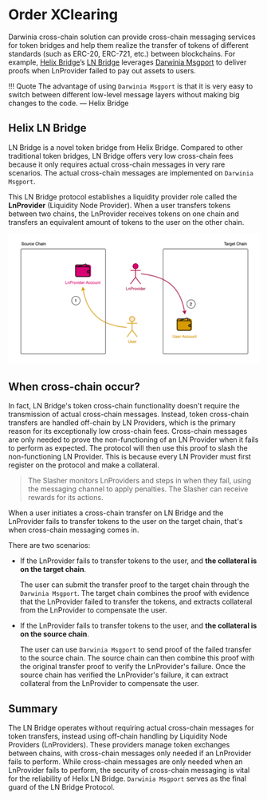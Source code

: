# Order XClearing

Darwinia cross-chain solution can provide cross-chain messaging services for token bridges and help them realize the transfer of tokens of different standards (such as ERC-20, ERC-721, etc.) between blockchains. For example, [Helix Bridge](https://helixbridge.app/)’s [LN Bridge](https://docs.helixbridge.app/helixbridge/liquidate_node) leverages [Darwinia Msgport](../overview.md) to deliver proofs when LnProvider failed to pay out assets to users.

!!! Quote
    The advantage of using `Darwinia Msgport` is that it is very easy to switch between different low-level message layers without making big changes to the code. — Helix Bridge

## Helix LN Bridge

LN Bridge is a novel token bridge from Helix Bridge. Compared to other traditional token bridges, LN Bridge offers very low cross-chain fees because it only requires actual cross-chain messages in very rare scenarios. The actual cross-chain messages are implemented on `Darwinia Msgport`.

This LN Bridge protocol establishes a liquidity provider role called the **LnProvider** (Liquidity Node Provider). When a user transfers tokens between two chains, the LnProvider receives tokens on one chain and transfers an equivalent amount of tokens to the user on the other chain. 

![msgport-token-bridge-1](../../images/msgport-token-bridge-1.png)

## When cross-chain occur?

In fact, LN Bridge's token cross-chain functionality doesn't require the transmission of actual cross-chain messages. Instead, token cross-chain transfers are handled off-chain by LN Providers, which is the primary reason for its exceptionally low cross-chain fees. Cross-chain messages are only needed to prove the non-functioning of an LN Provider when it fails to perform as expected. The protocol will then use this proof to slash the non-functioning LN Provider. This is because every LN Provider must first register on the protocol and make a collateral.

> The Slasher monitors LnProviders and steps in when they fail, using the messaging channel to apply penalties. The Slasher can receive rewards for its actions.

When a user initiates a cross-chain transfer on LN Bridge and the LnProvider fails to transfer tokens to the user on the target chain, that's when cross-chain messaging comes in.

There are two scenarios:

- If the LnProvider fails to transfer tokens to the user, and **the collateral is on the target chain**.
    
    The user can submit the transfer proof to the target chain through the `Darwinia Msgport`. The target chain combines the proof with evidence that the LnProvider failed to transfer the tokens, and extracts collateral from the LnProvider to compensate the user.
    
- If the LnProvider fails to transfer tokens to the user, and **the collateral is on the source chain**.
    
    The user can use `Darwinia Msgport` to send proof of the failed transfer to the source chain. The source chain can then combine this proof with the original transfer proof to verify the LnProvider's failure. Once the source chain has verified the LnProvider's failure, it can extract collateral from the LnProvider to compensate the user.
    
## Summary

The LN Bridge operates without requiring actual cross-chain messages for token transfers, instead using off-chain handling by Liquidity Node Providers (LnProviders). These providers manage token exchanges between chains, with cross-chain messages only needed if an LnProvider fails to perform. While cross-chain messages are only needed when an LnProvider fails to perform, the security of cross-chain messaging is vital for the reliability of Helix LN Bridge. `Darwinia Msgport` serves as the final guard of the LN Bridge Protocol.
